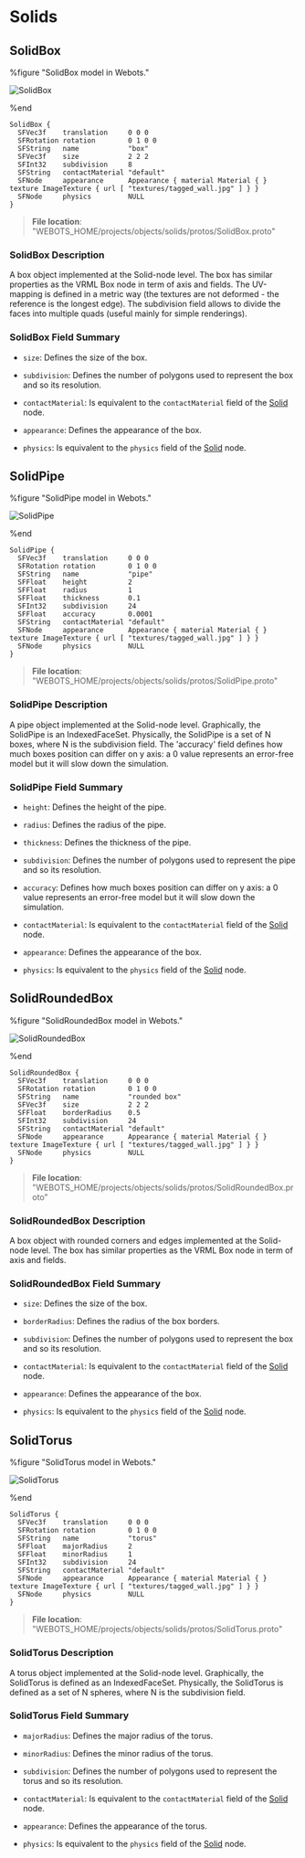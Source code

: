 # Solids

## SolidBox

%figure "SolidBox model in Webots."

![SolidBox](images/objects/solids/SolidBox/model.png)

%end

```
SolidBox {
  SFVec3f    translation     0 0 0
  SFRotation rotation        0 1 0 0
  SFString   name            "box"
  SFVec3f    size            2 2 2                                                                                             
  SFInt32    subdivision     8                                                                                                 
  SFString   contactMaterial "default"                                                                                         
  SFNode     appearance      Appearance { material Material { } texture ImageTexture { url [ "textures/tagged_wall.jpg" ] } }  
  SFNode     physics         NULL                                                                                              
}
```

> **File location**: "WEBOTS\_HOME/projects/objects/solids/protos/SolidBox.proto"

### SolidBox Description

A box object implemented at the Solid-node level.
The box has similar properties as the VRML Box node in term of axis and fields.
The UV-mapping is defined in a metric way (the textures are not deformed - the reference is the longest edge).
The subdivision field allows to divide the faces into multiple quads (useful mainly for simple renderings).

### SolidBox Field Summary

- `size`: Defines the size of the box.

- `subdivision`: Defines the number of polygons used to represent the box and so its resolution.

- `contactMaterial`: Is equivalent to the `contactMaterial` field of the [Solid](../reference/solid.md) node.

- `appearance`: Defines the appearance of the box.

- `physics`: Is equivalent to the `physics` field of the [Solid](../reference/solid.md) node.

## SolidPipe

%figure "SolidPipe model in Webots."

![SolidPipe](images/objects/solids/SolidPipe/model.png)

%end

```
SolidPipe {
  SFVec3f    translation     0 0 0
  SFRotation rotation        0 1 0 0
  SFString   name            "pipe"
  SFFloat    height          2                                                                                                 
  SFFloat    radius          1                                                                                                 
  SFFloat    thickness       0.1                                                                                               
  SFInt32    subdivision     24                                                                                                
  SFFloat    accuracy        0.0001                                                                                            
  SFString   contactMaterial "default"                                                                                         
  SFNode     appearance      Appearance { material Material { } texture ImageTexture { url [ "textures/tagged_wall.jpg" ] } }  
  SFNode     physics         NULL                                                                                              
}
```

> **File location**: "WEBOTS\_HOME/projects/objects/solids/protos/SolidPipe.proto"

### SolidPipe Description

A pipe object implemented at the Solid-node level.
Graphically, the SolidPipe is an IndexedFaceSet.
Physically, the SolidPipe is a set of N boxes, where N is the subdivision field.
The 'accuracy' field defines how much boxes position can differ on y axis: a 0 value represents an error-free model but it will slow down the simulation.

### SolidPipe Field Summary

- `height`: Defines the height of the pipe.

- `radius`: Defines the radius of the pipe.

- `thickness`: Defines the thickness of the pipe.

- `subdivision`: Defines the number of polygons used to represent the pipe and so its resolution.

- `accuracy`: Defines how much boxes position can differ on y axis: a 0 value represents an error-free model but it will slow down the simulation.

- `contactMaterial`: Is equivalent to the `contactMaterial` field of the [Solid](../reference/solid.md) node.

- `appearance`: Defines the appearance of the box.

- `physics`: Is equivalent to the `physics` field of the [Solid](../reference/solid.md) node.

## SolidRoundedBox

%figure "SolidRoundedBox model in Webots."

![SolidRoundedBox](images/objects/solids/SolidRoundedBox/model.png)

%end

```
SolidRoundedBox {
  SFVec3f    translation     0 0 0
  SFRotation rotation        0 1 0 0
  SFString   name            "rounded box"
  SFVec3f    size            2 2 2                                                                                             
  SFFloat    borderRadius    0.5                                                                                               
  SFInt32    subdivision     24                                                                                                
  SFString   contactMaterial "default"                                                                                         
  SFNode     appearance      Appearance { material Material { } texture ImageTexture { url [ "textures/tagged_wall.jpg" ] } }  
  SFNode     physics         NULL                                                                                              
}
```

> **File location**: "WEBOTS\_HOME/projects/objects/solids/protos/SolidRoundedBox.proto"

### SolidRoundedBox Description

A box object with rounded corners and edges implemented at the Solid-node level.
The box has similar properties as the VRML Box node in term of axis and fields.

### SolidRoundedBox Field Summary

- `size`: Defines the size of the box.

- `borderRadius`: Defines the radius of the box borders.

- `subdivision`: Defines the number of polygons used to represent the box and so its resolution.

- `contactMaterial`: Is equivalent to the `contactMaterial` field of the [Solid](../reference/solid.md) node.

- `appearance`: Defines the appearance of the box.

- `physics`: Is equivalent to the `physics` field of the [Solid](../reference/solid.md) node.

## SolidTorus

%figure "SolidTorus model in Webots."

![SolidTorus](images/objects/solids/SolidTorus/model.png)

%end

```
SolidTorus {
  SFVec3f    translation     0 0 0
  SFRotation rotation        0 1 0 0
  SFString   name            "torus"
  SFFloat    majorRadius     2                                                                                                 
  SFFloat    minorRadius     1                                                                                                 
  SFInt32    subdivision     24                                                                                                
  SFString   contactMaterial "default"                                                                                         
  SFNode     appearance      Appearance { material Material { } texture ImageTexture { url [ "textures/tagged_wall.jpg" ] } }  
  SFNode     physics         NULL                                                                                              
}
```

> **File location**: "WEBOTS\_HOME/projects/objects/solids/protos/SolidTorus.proto"

### SolidTorus Description

A torus object implemented at the Solid-node level.
Graphically, the SolidTorus is defined as an IndexedFaceSet.
Physically, the SolidTorus is defined as a set of N spheres, where N is the subdivision field.

### SolidTorus Field Summary

- `majorRadius`: Defines the major radius of the torus.

- `minorRadius`: Defines the minor radius of the torus.

- `subdivision`: Defines the number of polygons used to represent the torus and so its resolution.

- `contactMaterial`: Is equivalent to the `contactMaterial` field of the [Solid](../reference/solid.md) node.

- `appearance`: Defines the appearance of the torus.

- `physics`: Is equivalent to the `physics` field of the [Solid](../reference/solid.md) node.

